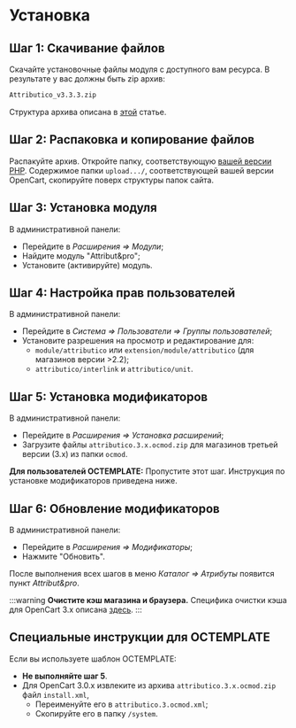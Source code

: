 ﻿---
sidebar_position: 2
---

# Установка

## Шаг 1: Скачивание файлов

Скачайте установочные файлы модуля с доступного вам ресурса. В результате у вас должны быть zip архив:

```bash
Attributico_v3.3.3.zip
```

Структура архива описана в [этой](/technical-specifications/archive-content.md) статье.

## Шаг 2: Распаковка и копирование файлов

Распакуйте архив. Откройте папку, соответствующую [вашей версии PHP](/technical-specifications/compatibility.md).
Содержимое папки `upload.../`, соответствующей вашей версии OpenCart, скопируйте поверх структуры папок сайта.

## Шаг 3: Установка модуля

В административной панели:

- Перейдите в *Расширения ⇒ Модули*;
- Найдите модуль "Attribut&pro";
- Установите (активируйте) модуль.

## Шаг 4: Настройка прав пользователей

В административной панели:

- Перейдите в *Система ⇒ Пользователи ⇒ Группы пользователей*;
- Установите разрешения на просмотр и редактирование для:
  - `module/attributico` или `extension/module/attributico` (для магазинов версии >2.2);
  - `attributico/interlink` и `attributico/unit`.

## Шаг 5: Установка модификаторов

В административной панели:

- Перейдите в *Расширения ⇒ Установка расширений*;
- Загрузите файлы `attributico.3.x.ocmod.zip` для магазинов третьей версии (3.x) из папки `ocmod`.

**Для пользователей OCTEMPLATE:** Пропустите этот шаг. Инструкция по установке модификаторов приведена ниже.

## Шаг 6: Обновление модификаторов

В административной панели:

- Перейдите в *Расширения ⇒ Модификаторы*;
- Нажмите "Обновить".

После выполнения всех шагов в меню *Каталог ⇒ Атрибуты* появится пункт *Attribut&pro*.

:::warning
**Очистите кэш магазина и браузера.**
Специфика очистки кэша для OpenCart 3.x описана [здесь](https://shopiweb.ru/opencart-3/kesh-opencart-3-ochistka-kesha/).
:::

## Специальные инструкции для OCTEMPLATE

Если вы используете шаблон OCTEMPLATE:

- **Не выполняйте шаг 5**.
- Для OpenCart 3.0.x извлеките из архива `attributico.3.x.ocmod.zip` файл `install.xml`,
  - Переименуйте его в `attributico.3.ocmod.xml`;
  - Скопируйте его в папку `/system`.
